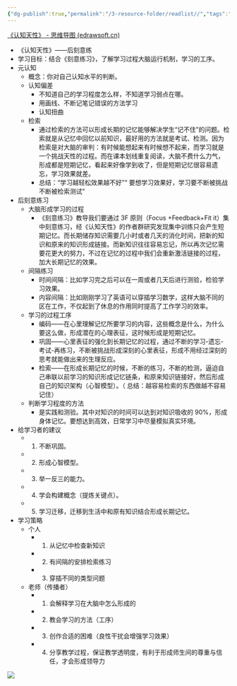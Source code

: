 ```yaml
---
{"dg-publish":true,"permalink":"/3-resource-folder/readlist//","tags":"gardenEntry"}
---
```


[《认知天性》 - 思维导图 (edrawsoft.cn)](https://mm.edrawsoft.cn/template/16092)

- 《认知天性》——后刻意练
- 学习目标：结合《刻意练习》，了解学习过程大脑运行机制，学习的工序。
- 元认知
	- 概念：你对自己认知水平的判断。
	- 认知偏差
		- 不知道自己的学习程度怎么样，不知道学习弱点在哪。
		- 用画线、不断记笔记错误的方法学习
		- 认知扭曲
	- 检索
		- 通过检索的方法可以形成长期的记忆能够解决学生“记不住”的问题。检索就是从记忆中回忆以前知识，最好用的方法就是考试、检测。因为检索是对大脑的审判：有时候能想起来有时候想不起来，而学习就是一个挑战天性的过程。而在课本划线重复阅读，大脑不费什么力气，形成都是短期记忆，看起来好像学到收了，但是短期记忆很容易遗忘，学习效果就差。
		- 总结：“学习越轻松效果越不好”“ 要想学习效果好，学习要不断被挑战不断被检索测试”
- 后刻意练习
	- 大脑形成学习的过程
		- 《刻意练习》教导我们要通过 3F 原则（Focus +Feedback+Fit it）集中刻意练习，经《认知天性》的作者群研究发现集中训练只会产生短期记忆。而长期储存知识需要几小时或者几天的消化时间，把新的知识和原来的知识形成链接。而新知识往往容易忘记，所以再次记忆需要花更大的努力，不过在记忆的过程中我们会重新激活链接的过程，加大长期记忆的效果。
	- 间隔练习
		- 时间间隔：比如学习完之后可以在一周或者几天后进行测验，检验学习效果。
		- 内容间隔：比如刚刚学习了英语可以穿插学习数学，这样大脑不同的区在工作，不仅起到了休息的作用同时提高了工作学习的效率。
	- 学习的过程工序
		- 编码——在心里理解记忆所要学习的内容，这些概念是什么，为什么要这么做，形成潜在的心理表征，这时候形成是短期记忆。
		- 巩固——心里表征的强化到长期记忆的过程，通过不断的学习-遗忘- 考试-再练习，不断被挑战形成深刻的心里表征，形成不用经过深刻的思考就能做出来的生理反应。
		- 检索——在形成长期记忆的时候，不断的练习，不断的检测，逼迫自己串联以前学习的知识形成记忆链条，和原来知识链接好，然后形成自己的知识架构（心智模型）。（ 总结：越容易检索的东西做越不容易记住）
	- 判断学习程度的方法
		- 是实践和测验。其中对知识的时间可以达到对知识吸收的 90%，形成身体记忆。要想达到高效，日常学习中尽量模拟真实环境。
- 给学习者的建议 
	- 1. 不断巩固。
	- 2. 形成心智模型。
	- 3. 举一反三的能力。
	- 4. 学会构建概念（提炼关键点）。
	- 5. 学习迁移，迁移到生活中和原有知识结合形成长期记忆。
- 学习策略
	- 个人
		- 1. 从记忆中检查新知识 
		- 2. 有间隔的安排检索练习
		- 3. 穿插不同的类型问题
	- 老师（传播者）
		- 1. 会解释学习在大脑中怎么形成的 
		- 2. 教会学习的方法（工序）
		- 3. 创作合适的困难（良性干扰会增强学习效果）
		- 4. 分享教学过程，保证教学透明度，有利于形成师生间的尊重与信任，才会形成领导力

![](https://www.190904.xyz:11111/images/2021/12/20/202112200908718.png)
